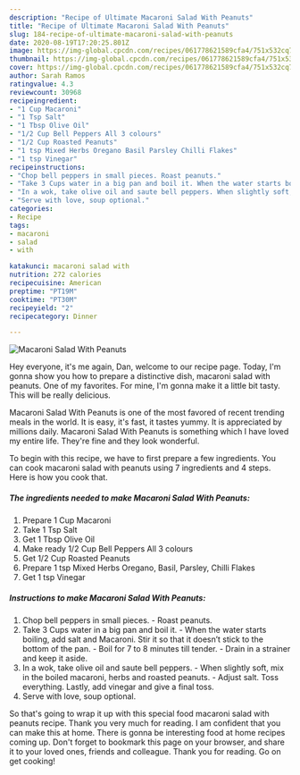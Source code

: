 ```yaml
---
description: "Recipe of Ultimate Macaroni Salad With Peanuts"
title: "Recipe of Ultimate Macaroni Salad With Peanuts"
slug: 184-recipe-of-ultimate-macaroni-salad-with-peanuts
date: 2020-08-19T17:20:25.801Z
image: https://img-global.cpcdn.com/recipes/061778621589cfa4/751x532cq70/macaroni-salad-with-peanuts-recipe-main-photo.jpg
thumbnail: https://img-global.cpcdn.com/recipes/061778621589cfa4/751x532cq70/macaroni-salad-with-peanuts-recipe-main-photo.jpg
cover: https://img-global.cpcdn.com/recipes/061778621589cfa4/751x532cq70/macaroni-salad-with-peanuts-recipe-main-photo.jpg
author: Sarah Ramos
ratingvalue: 4.3
reviewcount: 30968
recipeingredient:
- "1 Cup Macaroni"
- "1 Tsp Salt"
- "1 Tbsp Olive Oil"
- "1/2 Cup Bell Peppers All 3 colours"
- "1/2 Cup Roasted Peanuts"
- "1 tsp Mixed Herbs Oregano Basil Parsley Chilli Flakes"
- "1 tsp Vinegar"
recipeinstructions:
- "Chop bell peppers in small pieces. Roast peanuts."
- "Take 3 Cups water in a big pan and boil it. When the water starts boiling, add salt and Macaroni. Stir it so that it doesn’t stick to the bottom of the pan. Boil for 7 to 8 minutes till tender. Drain in a strainer and keep it aside."
- "In a wok, take olive oil and saute bell peppers. When slightly soft, mix in the boiled macaroni, herbs and roasted peanuts. Adjust salt. Toss everything. Lastly, add vinegar and give a final toss."
- "Serve with love, soup optional."
categories:
- Recipe
tags:
- macaroni
- salad
- with

katakunci: macaroni salad with 
nutrition: 272 calories
recipecuisine: American
preptime: "PT19M"
cooktime: "PT30M"
recipeyield: "2"
recipecategory: Dinner

---
```



![Macaroni Salad With Peanuts](https://img-global.cpcdn.com/recipes/061778621589cfa4/751x532cq70/macaroni-salad-with-peanuts-recipe-main-photo.jpg)

Hey everyone, it's me again, Dan, welcome to our recipe page. Today, I'm gonna show you how to prepare a distinctive dish, macaroni salad with peanuts. One of my favorites. For mine, I'm gonna make it a little bit tasty. This will be really delicious.



Macaroni Salad With Peanuts is one of the most favored of recent trending meals in the world. It is easy, it's fast, it tastes yummy. It is appreciated by millions daily. Macaroni Salad With Peanuts is something which I have loved my entire life. They're fine and they look wonderful.


To begin with this recipe, we have to first prepare a few ingredients. You can cook macaroni salad with peanuts using 7 ingredients and 4 steps. Here is how you cook that.

<!--inarticleads1-->

##### The ingredients needed to make Macaroni Salad With Peanuts:

1. Prepare 1 Cup Macaroni
1. Take 1 Tsp Salt
1. Get 1 Tbsp Olive Oil
1. Make ready 1/2 Cup Bell Peppers All 3 colours
1. Get 1/2 Cup Roasted Peanuts
1. Prepare 1 tsp Mixed Herbs Oregano, Basil, Parsley, Chilli Flakes
1. Get 1 tsp Vinegar




<!--inarticleads2-->

##### Instructions to make Macaroni Salad With Peanuts:

1. Chop bell peppers in small pieces. - Roast peanuts.
1. Take 3 Cups water in a big pan and boil it. - When the water starts boiling, add salt and Macaroni. Stir it so that it doesn’t stick to the bottom of the pan. - Boil for 7 to 8 minutes till tender. - Drain in a strainer and keep it aside.
1. In a wok, take olive oil and saute bell peppers. - When slightly soft, mix in the boiled macaroni, herbs and roasted peanuts. - Adjust salt. Toss everything. Lastly, add vinegar and give a final toss.
1. Serve with love, soup optional.




So that's going to wrap it up with this special food macaroni salad with peanuts recipe. Thank you very much for reading. I am confident that you can make this at home. There is gonna be interesting food at home recipes coming up. Don't forget to bookmark this page on your browser, and share it to your loved ones, friends and colleague. Thank you for reading. Go on get cooking!

